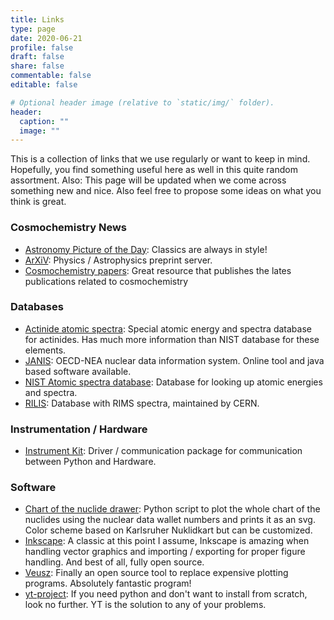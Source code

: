 ```yaml
---
title: Links
type: page
date: 2020-06-21
profile: false
draft: false
share: false
commentable: false
editable: false

# Optional header image (relative to `static/img/` folder).
header:
  caption: ""
  image: ""
---
```


This is a collection of links that we use regularly or want to keep in mind. Hopefully, you find something useful here as well in this quite random assortment. Also: This page will be updated when we come across something new and nice. Also feel free to propose some ideas on what you think is great.

### Cosmochemistry News

 - <a href="https://apod.nasa.gov/apod/astropix.html" target="_blank">Astronomy Picture of the Day</a>: Classics are always in style!
 - <a href="https://arxiv.org/" target="_blank">ArXiV</a>: Physics / Astrophysics preprint server.
 - <a href="https://cosmochemistry-papers.com/" target="_blank">Cosmochemistry papers</a>: Great resource that publishes the lates publications related to cosmochemistry

### Databases

 - <a href="http://web2.lac.u-psud.fr/lac/Database/Contents.html" target="_blank">Actinide atomic spectra</a>: Special atomic energy and spectra database for actinides. Has much more information than NIST database for these elements.
 - <a href="https://www.oecd-nea.org/janis/" target="_blank">JANIS</a>: OECD-NEA nuclear data information system. Online tool and java based software available.
 - <a href="https://www.nist.gov/pml/atomic-spectra-database" target="_blank">NIST Atomic spectra database</a>: Database for looking up atomic energies and spectra.
 - <a href="http://riliselements.web.cern.ch/riliselements/index.php?location=all&lasuse=all&special=none" target="_blank">RILIS</a>: Database with RIMS spectra, maintained by CERN.

 
<h3>Instrumentation / Hardware</h3>

 - <a href="https://github.com/Galvant/InstrumentKit" target="_blank">Instrument Kit</a>: Driver / communication package for communication between Python and Hardware.

<h3>Software</h3>

 - <a href="https://github.com/kmiernik/Chart-of-nuclides-drawer" target="_blank">Chart of the nuclide drawer</a>: Python script to plot the whole chart of the nuclides using the nuclear data wallet numbers and prints it as an svg. Color scheme based on Karlsruher Nuklidkart but can be customized. 
 - <a href="https://inkscape.org/en/" target="_blank">Inkscape</a>: A classic at this point I assume, Inkscape is amazing when handling vector graphics and importing / exporting for proper figure handling. And best of all, fully open source.
 - <a href="https://veusz.github.io/" target="_blank">Veusz</a>: Finally an open source tool to replace expensive plotting programs. Absolutely fantastic program!
 - <a href="http://yt-project.org/" target="_blank">yt-project</a>: If you need python and don't want to install from scratch, look no further. YT is the solution to any of your problems.